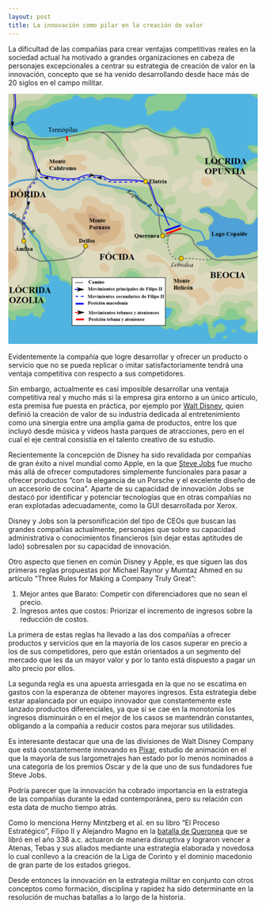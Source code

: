 ```yaml
---
layout: post
title: La innovación como pilar en la creación de valor
---
```


La dificultad de las compañías para crear ventajas competitivas reales en la sociedad actual ha motivado a grandes organizaciones en cabeza de personajes excepcionales a centrar su estrategia de creación de valor en la innovación, concepto que se ha venido desarrollando desde hace más de 20 siglos en el campo militar.

![Innovacion 1](https://github.com/daniels13ca/daniels13ca.github.io/blob/master/images/innovacion.png)

Evidentemente la compañía que logre desarrollar y ofrecer un producto o servicio que no se pueda replicar o imitar satisfactoriamente tendrá una ventaja competitiva con respecto a sus competidores.

Sin embargo, actualmente es casi imposible desarrollar una ventaja competitiva real y mucho más si la empresa gira entorno a un único artículo, esta premisa fue puesta en práctica, por ejemplo por [Walt Disney](https://es.wikipedia.org/wiki/Walt_Disney), quien definió la creación de valor de su industria dedicada al entretenimiento como una sinergia entre una amplia gama de productos, entre los que incluyó desde música y videos hasta parques de atracciones, pero en el cual el eje central consistía en el talento creativo de su estudio.

Recientemente la concepción de Disney ha sido revalidada por compañías de gran éxito a nivel mundial como Apple, en la que [Steve Jobs](https://es.wikipedia.org/wiki/Steve_Jobs) fue mucho más allá de ofrecer computadores simplemente funcionales para pasar a ofrecer productos “con la elegancia de un Porsche y el excelente diseño de un accesorio de cocina”. Aparte de su capacidad de innovación Jobs se destacó por identificar y potenciar tecnologías que en otras compañías no eran explotadas adecuadamente, como la GUI desarrollada por Xerox.

Disney y Jobs son la personificación del tipo de CEOs que buscan las grandes compañías actualmente, personajes que sobre su capacidad administrativa o conocimientos financieros (sin dejar estas aptitudes de lado) sobresalen por su capacidad de innovación.

Otro aspecto que tienen en común Disney y Apple, es que siguen las dos primeras reglas propuestas por Michael Raynor y Mumtaz Ahmed en su artículo “Three Rules for Making a Company Truly Great”:

1. Mejor antes que Barato: Competir con diferenciadores que no sean el precio.
2. Ingresos antes que costos: Priorizar el incremento de ingresos sobre la reducción de costos.

La primera de estas reglas ha llevado a las dos compañías a ofrecer productos y servicios que en la mayoría de los casos superar en precio a los de sus competidores, pero que están orientados a un segmento del mercado que les da un mayor valor y por lo tanto está dispuesto a pagar un alto precio por ellos.

La segunda regla es una apuesta arriesgada en la que no se escatima en gastos con la esperanza de obtener mayores ingresos. Esta estrategia debe estar apalancada por un equipo innovador que constantemente este lanzado productos diferenciales, ya que si se cae en la monotonía los ingresos disminuirán o en el mejor de los casos se mantendrán constantes, obligando a la compañía a reducir costos para mejorar sus utilidades.

Es interesante destacar que una de las divisiones de Walt Disney Company que está constantemente innovando es [Pixar](https://es.wikipedia.org/wiki/Pixar), estudio de animación en el que la mayoría de sus largometrajes han estado por lo menos nominados a una categoría de los premios Oscar y de la que uno de sus fundadores fue Steve Jobs.

Podría parecer que la innovación ha cobrado importancia en la estrategia de las compañías durante la edad contemporánea, pero su relación con esta data de mucho tiempo atrás.

Como lo menciona Herny Mintzberg et al. en su libro “El Proceso Estratégico”, Filipo II y Alejandro Magno en la  [batalla de Queronea](https://es.wikipedia.org/wiki/Batalla_de_Queronea) que se libró en el año 338 a.c. actuaron de manera disruptiva y lograron vencer a Atenas, Tebas y sus aliados mediante una estrategia elaborada y novedosa  lo cual conllevo a la creación de la Liga de Corinto y el dominio macedonio de gran parte de los estados griegos.

Desde entonces la innovación en la estrategia militar en conjunto con otros conceptos como formación, disciplina y rapidez ha sido determinante en la resolución de muchas batallas a lo largo de la historia.